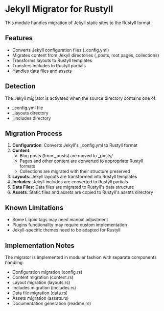 # Jekyll Migrator for Rustyll

This module handles migration of Jekyll static sites to the Rustyll format.

## Features

* Converts Jekyll configuration files (_config.yml)
* Migrates content from Jekyll directories (_posts, root pages, collections)
* Transforms layouts to Rustyll templates
* Transfers includes to Rustyll partials
* Handles data files and assets 

## Detection

The Jekyll migrator is activated when the source directory contains one of:
- _config.yml file
- _layouts directory
- _includes directory

## Migration Process

1. **Configuration**: Converts Jekyll's _config.yml to Rustyll format
2. **Content**: 
   - Blog posts (from _posts) are moved to _posts/
   - Pages and other content are converted to appropriate Rustyll formats
   - Collections are migrated with their structure preserved
3. **Layouts**: Jekyll layouts are transformed into Rustyll templates
4. **Includes**: Jekyll includes are converted to Rustyll partials
5. **Data Files**: Data files are migrated to Rustyll's data structure
6. **Assets**: Static files and assets are copied to Rustyll's assets directory

## Known Limitations

- Some Liquid tags may need manual adjustment
- Plugins functionality may require custom implementation
- Jekyll-specific themes need to be adapted for Rustyll

## Implementation Notes

The migrator is implemented in modular fashion with separate components handling:
- Configuration migration (config.rs)
- Content migration (content.rs)
- Layout migration (layouts.rs)
- Includes migration (includes.rs)
- Data file migration (data.rs)
- Assets migration (assets.rs)
- Documentation generation (readme.rs) 